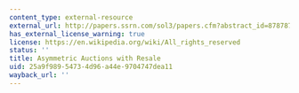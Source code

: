```yaml
---
content_type: external-resource
external_url: http://papers.ssrn.com/sol3/papers.cfm?abstract_id=878787
has_external_license_warning: true
license: https://en.wikipedia.org/wiki/All_rights_reserved
status: ''
title: Asymmetric Auctions with Resale
uid: 25a9f989-5473-4d96-a44e-9704747dea11
wayback_url: ''
---
```


